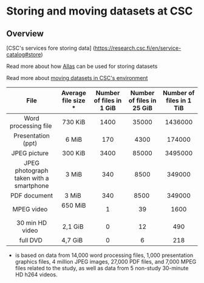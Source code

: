 # Storing and moving datasets at CSC 

<a name="header1"></a>
## Overview

[CSC's services fore storing data] (https://research.csc.fi/en/service-catalog#store)

Read more about how [Allas](../Allas/index.md) can be used for storing datasets

Read more about [moving datasets in CSC's environment](../moving/scp.md)


|File                                    |Average file size * |Number of files in 1 GiB |Number of files in 25 GiB |Number of files in 1 TiB|
|:--------------------------------------:|:------------------:|:-----------------------:|:------------------------:|:----------------------:|
|Word processing file                    |730 KiB             |1400                     |35000                     |1436000                 |
|Presentation (ppt)                      |6 MiB               |170                      |4300                      |174000                  |
|JPEG picture                            |300 KiB             |3400                     |85000                     |3495000                 |
|JPEG photograph taken with a smartphone |3 MiB               |340                      |8500                      |349000                  |
|PDF document                            |3 MiB               |340                      |8500                      |349000                  |
|MPEG video                              |650 MiB             |1                        |39                        |1600                    |
|30 min HD video                         |2,1 GiB             |0                        |12                        |490                     |
|full DVD                                |4,7 GiB             |0                        |6                         |218                     |

* is based on data from 14,000 word processing files, 1,000 presentation graphics files, 4 million JPEG images, 27,000 PDF files, and 7,000 MPEG files related to the study, as well as data from 5 non-study 30-minute HD h264 videos. 
